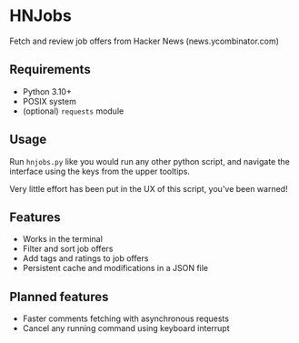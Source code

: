# HNJobs
Fetch and review job offers from Hacker News (news.ycombinator.com)

## Requirements
- Python 3.10+
- POSIX system
- (optional) `requests` module

## Usage
Run `hnjobs.py` like you would run any other python script, and navigate the interface using the keys from the upper tooltips.

Very little effort has been put in the UX of this script, you've been warned!

## Features
- Works in the terminal
- Filter and sort job offers
- Add tags and ratings to job offers
- Persistent cache and modifications in a JSON file


## Planned features
- Faster comments fetching with asynchronous requests
- Cancel any running command using keyboard interrupt
